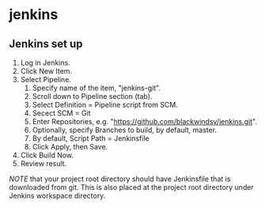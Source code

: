 # jenkins
## Jenkins set up
1. Log in Jenkins.
1. Click New Item.
1. Select Pipeline.
   1. Specify name of the item, "jenkins-git".
   1. Scroll down to Pipeline section (tab).
   1. Select Definition = Pipeline script from SCM.
   1. Secect SCM = Git
   1. Enter Repositories, e.g. "https://github.com/blackwindsy/jenkins.git".
   1. Optionally, specify Branches to build, by default, master.
   1. By default, Script Path = Jenkinsfile
   1. Click Apply, then Save.
1. Click Build Now.
1. Review result.

*NOTE* that your project root directory should have Jenkinsfile that is downloaded from git.  This is also placed at the project root directory under Jenkins workspace directory. 
